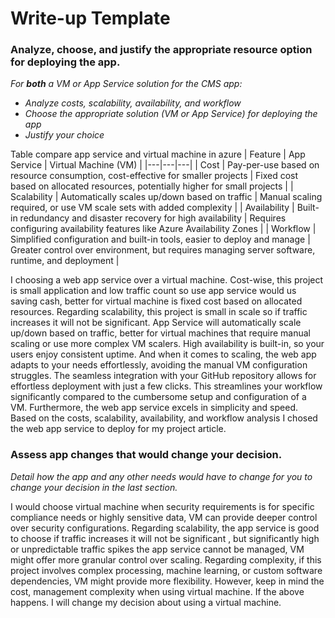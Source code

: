 # Write-up Template

### Analyze, choose, and justify the appropriate resource option for deploying the app.

*For **both** a VM or App Service solution for the CMS app:*
- *Analyze costs, scalability, availability, and workflow*
- *Choose the appropriate solution (VM or App Service) for deploying the app*
- *Justify your choice*

Table compare app service and virtual machine in azure
| Feature | App Service | Virtual Machine (VM) |
|---|---|---|
| Cost | Pay-per-use based on resource consumption, cost-effective for smaller projects | Fixed cost based on allocated resources, potentially higher for small projects |
| Scalability | Automatically scales up/down based on traffic | Manual scaling required, or use VM scale sets with added complexity |
| Availability | Built-in redundancy and disaster recovery for high availability | Requires configuring availability features like Azure Availability Zones |
| Workflow | Simplified configuration and built-in tools, easier to deploy and manage | Greater control over environment, but requires managing server software, runtime, and deployment |

I choosing a web app service over a virtual machine. Cost-wise, this project is small application and low traffic count so use app service would us saving cash, better for virtual machine is fixed cost based on allocated resources. Regarding scalability, this project is small in scale so if traffic increases it will not be significant. App Service will automatically scale up/down based on traffic, better for virtual machines that require manual scaling or use more complex VM scalers. High availability is built-in, so your users enjoy consistent uptime. And when it comes to scaling, the web app adapts to your needs effortlessly, avoiding the manual VM configuration struggles. The seamless integration with your GitHub repository allows for effortless deployment with just a few clicks. This streamlines your workflow significantly compared to the cumbersome setup and configuration of a VM. Furthermore, the web app service excels in simplicity and speed. Based on the costs, scalability, availability, and workflow analysis I chosed the web app service to deploy for my project article.

### Assess app changes that would change your decision.

*Detail how the app and any other needs would have to change for you to change your decision in the last section.* 

I would choose virtual machine when security requirements is for specific compliance needs or highly sensitive data, VM can provide deeper control over security configurations. Regarding scalability, the app service is good to choose if traffic increases it will not be significant , but significantly high or unpredictable traffic spikes the app service cannot be managed, VM might offer more granular control over scaling. Regarding complexity, if this project involves complex processing, machine learning, or custom software dependencies, VM might provide more flexibility. However, keep in mind the cost, management complexity when using virtual machine. If the above happens. I will change my decision about using a virtual machine.